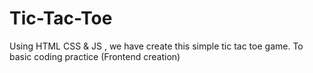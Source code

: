 # Tic-Tac-Toe
Using HTML CSS &amp; JS , we have create this simple tic tac toe game. To basic coding practice (Frontend creation) 
